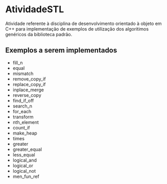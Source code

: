 # AtividadeSTL

Atividade referente à disciplina de desenvolvimento orientado à objeto em C++ para implementação de exemplos de utilização dos algoritimos genéricos da biblioteca padrão.

## Exemplos a serem implementados

- fill_n
- equal
- mismatch
- remove_copy_if
- replace_copy_if
- inplace_merge
- reverse_copy
- find_if_off
- search_n
- for_each
- transform
- nth_element
- count_if
- make_heap
- times
- greater
- greater_equal
- less_equal
- logical_and
- logical_or
- logical_not
- men_fun_ref

